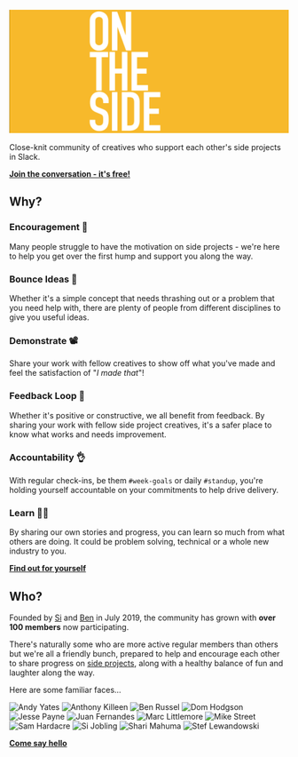 
![On The Side](assets/on-the-side-cover.png)

Close-knit community of creatives who support each other's side projects in Slack.

[**Join the conversation - it's free!**](https://join.slack.com/t/onthesideworkspace/shared_invite/enQtNzA0MTcyOTk4MzA2LWEzNjcxODIzM2I3ZjA0MWQ2YTI4YzcxZGMxNTkwNGI5ZGRkYWZmYWVmOTdmOTc3NmIyZjRmN2RmMjk1NTZlZGQ)

## Why?

### Encouragement 🙌

Many people struggle to have the motivation on side projects - we're here to help you get over the first hump and support you along the way.

### Bounce Ideas 💭

Whether it's a simple concept that needs thrashing out or a problem that you need help with, there are plenty of people from different disciplines to give you useful ideas.

### Demonstrate 📽

Share your work with fellow creatives to show off what you've made and feel the satisfaction of "_I made that_"!

### Feedback Loop 🔄

Whether it's positive or constructive, we all benefit from feedback. By sharing your work with fellow side project creatives, it's a safer place to know what works and needs improvement.

### Accountability 👌

With regular check-ins, be them `#week-goals` or daily `#standup`, you're holding yourself accountable on your commitments to help drive delivery.

### Learn 🧑‍🏫

By sharing our own stories and progress, you can learn so much from what others are doing. It could be problem solving, technical or a whole new industry to you.

[**Find out for yourself**](https://join.slack.com/t/onthesideworkspace/shared_invite/enQtNzA0MTcyOTk4MzA2LWEzNjcxODIzM2I3ZjA0MWQ2YTI4YzcxZGMxNTkwNGI5ZGRkYWZmYWVmOTdmOTc3NmIyZjRmN2RmMjk1NTZlZGQ)

## Who?

Founded by [Si](https://sijobling.com/) and [Ben](https://twitter.com/brussels) in July 2019, the community has grown with **over 100 members** now participating.

There's naturally some who are more active regular members than others but we're all a friendly bunch, prepared to help and encourage each other to share progress on [side projects](Projects), along with a healthy balance of fun and laughter along the way.

Here are some familiar faces…

![Andy Yates](https://ca.slack-edge.com/TKTLNP30D-UREKW4B4Y-g6461915b9f3-128)
![Anthony Killeen](https://ca.slack-edge.com/TKTLNP30D-UR56NH7B5-88f0c0202589-128)
![Ben Russel](https://ca.slack-edge.com/TKTLNP30D-UKVRL8SUW-d1fd779aed7b-128)
![Dom Hodgson](https://ca.slack-edge.com/TKTLNP30D-UM41J7L5D-gf9b9d2edf4d-128)
![Jesse Payne](https://ca.slack-edge.com/TKTLNP30D-U01MSV090EB-50829e1242fd-128)
![Juan Fernandes](https://ca.slack-edge.com/TKTLNP30D-UTE7UDCSH-ga1780be9a2c-128)
![Marc Littlemore](https://ca.slack-edge.com/TKTLNP30D-UQ5TDNEFM-g4b0d41741f2-128)
![Mike Street](https://ca.slack-edge.com/TKTLNP30D-U010WQXFR2P-gb4ee0784664-128)
![Sam Hardacre](https://ca.slack-edge.com/TKTLNP30D-ULB6A9CP7-gf372b3f6c7c-128)
![Si Jobling](https://ca.slack-edge.com/TKTLNP30D-UKG87FPRQ-1ae22eba176d-128)
![Shari Mahuma](https://ca.slack-edge.com/TKTLNP30D-U01477QERC6-69fb66faf05a-128)
![Stef Lewandowski](https://ca.slack-edge.com/TKTLNP30D-U01SQ76MHTJ-f78ed5441e08-128)

[**Come say hello**](https://join.slack.com/t/onthesideworkspace/shared_invite/enQtNzA0MTcyOTk4MzA2LWEzNjcxODIzM2I3ZjA0MWQ2YTI4YzcxZGMxNTkwNGI5ZGRkYWZmYWVmOTdmOTc3NmIyZjRmN2RmMjk1NTZlZGQ)
